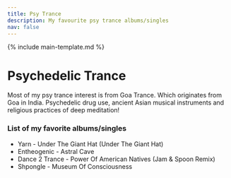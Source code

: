 ```yaml
---
title: Psy Trance
description: My favourite psy trance albums/singles
nav: false
---
```


{% include main-template.md %}

# Psychedelic Trance

Most of my psy trance interest is from Goa Trance. Which originates from Goa in India. Psychedelic drug use, ancient Asian musical instruments and religious practices of deep meditation!

### List of my favorite albums/singles

* Yarn - Under The Giant Hat (Under The Giant Hat)
* Entheogenic - Astral Cave
* ​Dance 2 Trance - Power Of American Natives (Jam & Spoon Remix)
* Shpongle - Museum Of Consciousness
